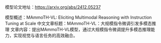 模型论文地址：https://arxiv.org/abs/2412.05237

模型概述：MAmmoTH-VL: Eliciting Multimodal Reasoning with Instruction Tuning at Scale
中文文章标题：MAmmoTH-VL：大规模指令微调引发多模态推理
文章内容：提出MAmmoTH-VL模型，通过大规模指令微调提升多模态推理能力，实现视觉与语言任务的高效融合。
